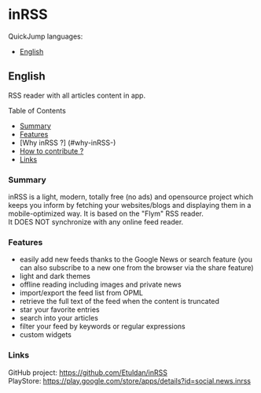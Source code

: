 # inRSS
QuickJump languages:  
* [English](#english)  

## English
RSS reader with all articles content in app.

Table of Contents
* [Summary](#summary)
* [Features](#features)
* [Why inRSS ?] (#why-inRSS-)
* [How to contribute ?](#how-to-contribute-)
* [Links](#links)

### Summary
inRSS is a light, modern, totally free (no ads) and opensource project which keeps you inform by fetching your websites/blogs and displaying them in a mobile-optimized way. It is based on the "Flym" RSS reader.  
It DOES NOT synchronize with any online feed reader.

### Features
* easily add new feeds thanks to the Google News or search feature (you can also subscribe to a new one from the browser via the share feature)
* light and dark themes
* offline reading including images and private news
* import/export the feed list from OPML
* retrieve the full text of the feed when the content is truncated
* star your favorite entries
* search into your articles
* filter your feed by keywords or regular expressions
* custom widgets

### Links
GitHub project: https://github.com/Etuldan/inRSS  
PlayStore: https://play.google.com/store/apps/details?id=social.news.inrss
